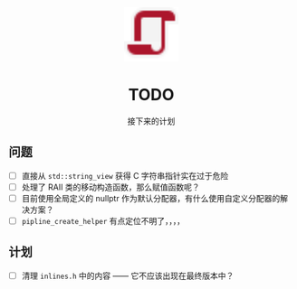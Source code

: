 <p align="center"><img src="../public/favicon/todo.svg" width=96></img></p>
<h1 align="center">TODO</h1>
<p align="center">接下来的计划</p>

## 问题

- [ ] 直接从 `std::string_view` 获得 C 字符串指针实在过于危险
- [ ] 处理了 RAII 类的移动构造函数，那么赋值函数呢？
- [ ] 目前使用全局定义的 nullptr 作为默认分配器，有什么使用自定义分配器的解决方案？
- [ ] `pipline_create_helper` 有点定位不明了，，，，

## 计划

- [ ] 清理 `inlines.h` 中的内容 —— 它不应该出现在最终版本中？